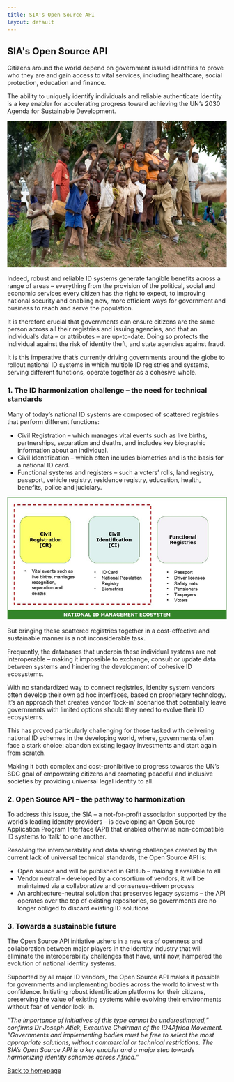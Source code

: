 ```yaml
---
title: SIA's Open Source API
layout: default
---
```


## SIA's Open Source API

Citizens around the world depend on government issued identities to prove who they are and gain access to vital services, including healthcare, social protection, education and finance. 

The ability to uniquely identify individuals and reliable authenticate identity is a key enabler for accelerating progress toward achieving the UN’s 2030 Agenda for Sustainable Development. 

![Picture 1](/images/opensourceapi_picture1.jpg)

Indeed, robust and reliable ID systems generate tangible benefits across a range of areas – everything from the provision of the political, social and economic services every citizen has the right to expect, to improving national security and enabling new, more efficient ways for government and business to reach and serve the population.

It is therefore crucial that governments can ensure citizens are the same person across all their registries and issuing agencies, and that an individual’s data – or attributes – are up-to-date. Doing so protects the individual against the risk of identity theft, and state agencies against fraud.

It is this imperative that’s currently driving governments around the globe to rollout national ID systems in which multiple ID registries and systems, serving different functions, operate together as a cohesive whole.

### 1. The ID harmonization challenge – the need for technical standards

Many of today’s national ID systems are composed of scattered registries that perform different functions:
* Civil Registration – which manages vital events such as live births, partnerships, separation and deaths, and includes key biographic information about an individual.
* Civil Identification – which often includes biometrics and is the basis for a national ID card.
* Functional systems and registers – such a voters’ rolls, land registry, passport, vehicle registry, residence registry, education, health, benefits, police and judiciary.

![Picture 2](/images/opensourceapi_picture2.jpg)

But bringing these scattered registries together in a cost-effective and sustainable manner is a not inconsiderable task.

Frequently, the databases that underpin these individual systems are not interoperable – making it impossible to exchange, consult or update data between systems and hindering the development of cohesive ID ecosystems.

With no standardized way to connect registries, identity system vendors often develop their own ad hoc interfaces, based on proprietary technology. It’s an approach that creates vendor ‘lock-in’ scenarios that potentially leave governments with limited options should they need to evolve their ID ecosystems.

This has proved particularly challenging for those tasked with delivering national ID schemes in the developing world, where, governments often face a stark choice: abandon existing legacy investments and start again from scratch.

Making it both complex and cost-prohibitive to progress towards the UN’s SDG goal of empowering citizens and promoting peaceful and inclusive societies by providing universal legal identity to all.

### 2. Open Source API – the pathway to harmonization

To address this issue, the SIA – a not-for-profit association supported by the world’s leading identity providers - is developing an Open Source Application Program Interface (API) that enables otherwise non-compatible ID systems to ‘talk’ to one another.

Resolving the interoperability and data sharing challenges created by the current lack of universal technical standards, the Open Source API is:
* Open source and will be published in GitHub – making it available to all
* Vendor neutral – developed by a consortium of vendors, it will be maintained via a collaborative and consensus-driven process
* An architecture-neutral solution that preserves legacy systems – the API operates over the top of existing repositories, so governments are no longer obliged to discard existing ID solutions

### 3. Towards a sustainable future

The Open Source API initiative ushers in a new era of openness and collaboration between major players in the identity industry that will eliminate the interoperability challenges that have, until now, hampered the evolution of national identity systems. 

Supported by all major ID vendors, the Open Source API makes it possible for governments and implementing bodies across the world to invest with confidence. Initiating robust identification platforms for their citizens, preserving the value of existing systems while evolving their environments without fear of vendor lock-in.

_“The importance of initiatives of this type cannot be underestimated,” confirms Dr Joseph Atick, Executive Chairman of the ID4Africa Movement. “Governments and implementing bodies must be free to select the most appropriate solutions, without commercial or technical restrictions. The SIA’s Open Source API is a key enabler and a major step towards harmonizing identity schemes across Africa.”_

[Back to homepage](./)

